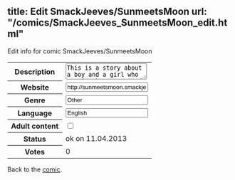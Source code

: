title: Edit SmackJeeves/SunmeetsMoon
url: "/comics/SmackJeeves_SunmeetsMoon_edit.html"
---
Edit info for comic SmackJeeves/SunmeetsMoon

<form name="comic" action="http://gaepostmail.appengine.com/comic" name="post">
<table class="comicinfo">
<tr>
<th>Description</th><td><textarea name="description">This is a story about a boy and a girl who met in the summer and fell in love. But the end of the summer parted them for a long time. The meeting again wasn't as happy as they expected... Between them stand a lot of differences.She being a loner, attracted by witchcraft and some serious supernatural stuff. He being a sociable fellow with a childish behaviour. But most of all he having a new girlfriend ;) The story has four parts, each one made in a different year: 1. The Riddle ('07) 2. Marg's revenge ('06) 3. Who's that girl? ('07/'08) 4. Passing by Midnight ('08/'09)</textarea></td>
</tr>
<tr>
<th>Website</th><td><input type="text" name="url" value="http://sunmeetsmoon.smackjeeves.com/comics/"/></td>
</tr>
<tr>
<th>Genre</th><td><input type="text" name="genre" value="Other"/></td>
</tr>
<tr>
<th>Language</th><td><input type="text" name="language" value="English"/></td>
</tr>
<tr>
<th>Adult content</th><td><input type="checkbox" name="adult" value="adult" /></td>
</tr>
<tr>
<th>Status</th><td>ok on 11.04.2013</td>
</tr>
<tr>
<th>Votes</th><td>0</div></td>
</tr>
</table>
</form>

Back to the [comic](/comics/SmackJeeves_SunmeetsMoon.html).
